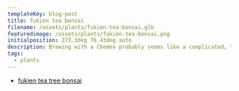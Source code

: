 ```yaml
---
templateKey: blog-post
title: fukien tea bonsai
filename: /assets/plants/fukien-tea-bonsai.glb
featuredimage: /assets/plants/fukien-tea-bonsai.png
initialposition: 273.3deg 76.43deg auto
description: Brewing with a Chemex probably seems like a complicated, time-consuming ordeal, but once you get used to the process, it becomes a soothing ritual that's worth the effort every time.
tags:
  - plants
---
```

- [fukien tea tree bonsai](https://www.bonsaiempire.com/tree-species/carmona)
